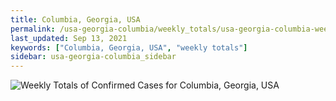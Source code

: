 ```yaml
---
title: Columbia, Georgia, USA
permalink: /usa-georgia-columbia/weekly_totals/usa-georgia-columbia-weekly_totals.html
last_updated: Sep 13, 2021
keywords: ["Columbia, Georgia, USA", "weekly totals"]
sidebar: usa-georgia-columbia_sidebar
---
```


![Weekly Totals of Confirmed Cases for Columbia, Georgia, USA](/covid_tracker/images/graphs/usa-georgia-columbia-weekly_totals_graph.png)
